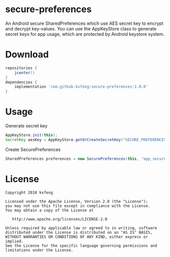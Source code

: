 # secure-preferences
An Android secure SharedPreferences which use AES secret key to encrypt and decrypt key-values. You can use the AppKeyStore class to generate secret keys for app usage, which are protected by Android keystore system.

# Download

```groovy
repositories {
    jcenter()
}
dependencies {
    implementation 'com.github.kxfeng:secure-preferences:1.0.0'
}
```

# Usage

Generate secret key
```java
AppKeyStore.init(this);
SecretKey aesKey = AppKeyStore.getOrCreateSecretKey("SECURE_PREFERENCES_KEY_ALIAS", "AES", 256);
```

Create SecurePreferences
```java
SharedPreferences preferences = new SecurePreferences(this, "app_secure_preferences", aesKey);
```

# License

    Copyright 2018 kxfeng

    Licensed under the Apache License, Version 2.0 (the "License");
    you may not use this file except in compliance with the License.
    You may obtain a copy of the License at

       http://www.apache.org/licenses/LICENSE-2.0

    Unless required by applicable law or agreed to in writing, software
    distributed under the License is distributed on an "AS IS" BASIS,
    WITHOUT WARRANTIES OR CONDITIONS OF ANY KIND, either express or implied.
    See the License for the specific language governing permissions and
    limitations under the License.